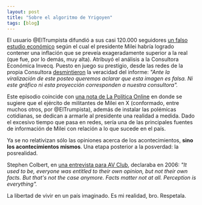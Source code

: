 ```yaml
---
layout: post
title: "Sobre el algoritmo de Yrigoyen"
tags: [blog]
---
```


El usuario @ElTrumpista difundió a sus casi 120.000 seguidores [un falso estudio económico](https://x.com/ElTrumpista/status/1757860808090927412) según el cual el presidente Milei habría logrado contener una inflación que se preveía exageradamente superior a la real (que fue, por lo demás, muy alta). Atribuyó el análisis a la Consultora Económica Invecq. Puesto en juego su prestigio, desde las redes de la propia Consultora [desmintieron](https://x.com/invecq/status/1757937311428321401) la veracidad del informe: _"Ante la viralización de este posteo queremos aclarar que esta imagen es falsa. Ni este gráfico ni esta proyección corresponden a nuestra consultora"._ 

Este episodio coincide con [una nota de La Política Online](https://www.lapoliticaonline.com/politica/gobierno-twitter-preocupa-en-un-sector-del-gabinete-el-algoritmo-de-yrigoyen-que-le-arman-a-milei/) en donde se sugiere que el ejército de militantes de Milei en X (conformado, entre muchos otros, por @ElTrumpista), además de instalar las polémicas cotidianas, se dedican a armarle al presidente una realidad a medida. Dado el excesivo tiempo que pasa en redes, sería una de las principales fuentes de información de Milei con relación a lo que sucede en el país. 

Ya se no relativizan sólo las opiniones acerca de los acontecimientos, **sino los acontecimientos mismos**. Una etapa posterior a la posverdad: la posrealidad. 

Stephen Colbert, en [una entrevista para AV Club](https://www.avclub.com/stephen-colbert-1798208958), declaraba en 2006: _"It used to be, everyone was entitled to their own opinion, but not their own facts. But that's not the case anymore. Facts matter not at all. Perception is everything"._

La libertad de vivir en un país imaginado. Es mi realidad, bro. Respetala. 